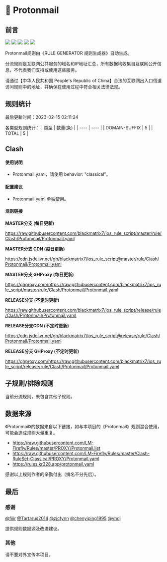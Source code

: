 # 🧸 Protonmail

## 前言

![](https://shields.io/badge/-移除重复规则-ff69b4) ![](https://shields.io/badge/-DOMAIN与DOMAIN--SUFFIX合并-green) ![](https://shields.io/badge/-DOMAIN--SUFFIX间合并-critical) ![](https://shields.io/badge/-DOMAIN--SUFFIX与DOMAIN--KEYWORD合并-blue) ![](https://shields.io/badge/-IP--CIDR(6)合并-blueviolet) 

Protonmail规则由《RULE GENERATOR 规则生成器》自动生成。

分流规则是互联网公共服务的域名和IP地址汇总，所有数据均收集自互联网公开信息，不代表我们支持或使用这些服务。

请通过【中华人民共和国 People's Republic of China】合法的互联网出入口信道访问规则中的地址，并确保在使用过程中符合相关法律法规。

## 规则统计

最后更新时间：2023-02-15 02:11:24

各类型规则统计：
| 类型 | 数量(条)  | 
| ---- | ----  |
| DOMAIN-SUFFIX | 5  | 
| TOTAL | 5  | 


## Clash 

#### 使用说明
- Protonmail.yaml，请使用 behavior: "classical"。

#### 配置建议
- Protonmail.yaml 单独使用。

#### 规则链接
**MASTER分支 (每日更新)**

https://raw.githubusercontent.com/blackmatrix7/ios_rule_script/master/rule/Clash/Protonmail/Protonmail.yaml

**MASTER分支 CDN (每日更新)**

https://cdn.jsdelivr.net/gh/blackmatrix7/ios_rule_script@master/rule/Clash/Protonmail/Protonmail.yaml

**MASTER分支 GHProxy (每日更新)**

https://ghproxy.com/https://raw.githubusercontent.com/blackmatrix7/ios_rule_script/master/rule/Clash/Protonmail/Protonmail.yaml

**RELEASE分支 (不定时更新)**

https://raw.githubusercontent.com/blackmatrix7/ios_rule_script/release/rule/Clash/Protonmail/Protonmail.yaml

**RELEASE分支CDN (不定时更新)**

https://cdn.jsdelivr.net/gh/blackmatrix7/ios_rule_script@release/rule/Clash/Protonmail/Protonmail.yaml

**RELEASE分支 GHProxy (不定时更新)**

https://ghproxy.com/https://raw.githubusercontent.com/blackmatrix7/ios_rule_script/release/rule/Clash/Protonmail/Protonmail.yaml

## 子规则/排除规则


当前分流规则，未包含其他子规则。

## 数据来源

《Protonmail》的数据来自以下链接，如与本项目的《Protonmail》规则混合使用，可能会造成规则大量重复。

- https://raw.githubusercontent.com/LM-Firefly/Rules/master/PROXY/Protonmail.list
- https://raw.githubusercontent.com/LM-Firefly/Rules/master/Clash-RuleSet-Classical/PROXY/Protonmail.yaml
- https://rules.kr328.app/protonmail.yaml


感谢以上规则作者的辛勤付出（排名不分先后）。

## 最后

### 感谢

[@fiiir](https://github.com/fiiir) [@Tartarus2014](https://github.com/Tartarus2014) [@zjcfynn](https://github.com/zjcfynn) [@chenyiping1995](https://github.com/chenyiping1995) [@vhdj](https://github.com/vhdj)

提供规则数据源及改进建议。

### 其他

请不要对外宣传本项目。